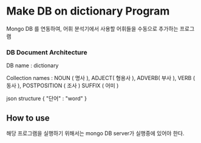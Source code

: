 # Make DB on dictionary Program

Mongo DB 를 연동하여, 어휘 분석기에서 사용할 어휘들을 수동으로 추가하는 프로그램


### DB Document Architecture

DB name : dictionary

Collection names : NOUN ( 명사 ), ADJECT( 형용사 ), ADVERB( 부사 ), VERB ( 동사 ), POSTPOSITION ( 조사 )
SUFFIX ( 어미 )

json structure { "단어" : "word" }  


## How to use

해당 프로그램을 실행하기 위해서는 mongo DB server가 실행중에 있어야 한다.
